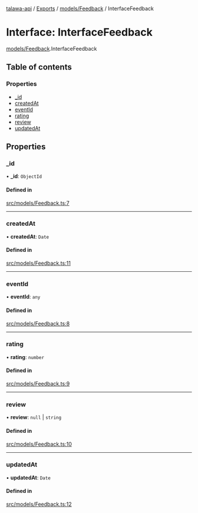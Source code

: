 [talawa-api](../README.md) / [Exports](../modules.md) / [models/Feedback](../modules/models_Feedback.md) / InterfaceFeedback

# Interface: InterfaceFeedback

[models/Feedback](../modules/models_Feedback.md).InterfaceFeedback

## Table of contents

### Properties

- [\_id](models_Feedback.InterfaceFeedback.md#_id)
- [createdAt](models_Feedback.InterfaceFeedback.md#createdat)
- [eventId](models_Feedback.InterfaceFeedback.md#eventid)
- [rating](models_Feedback.InterfaceFeedback.md#rating)
- [review](models_Feedback.InterfaceFeedback.md#review)
- [updatedAt](models_Feedback.InterfaceFeedback.md#updatedat)

## Properties

### \_id

• **\_id**: `ObjectId`

#### Defined in

[src/models/Feedback.ts:7](https://github.com/PalisadoesFoundation/talawa-api/blob/53234da/src/models/Feedback.ts#L7)

___

### createdAt

• **createdAt**: `Date`

#### Defined in

[src/models/Feedback.ts:11](https://github.com/PalisadoesFoundation/talawa-api/blob/53234da/src/models/Feedback.ts#L11)

___

### eventId

• **eventId**: `any`

#### Defined in

[src/models/Feedback.ts:8](https://github.com/PalisadoesFoundation/talawa-api/blob/53234da/src/models/Feedback.ts#L8)

___

### rating

• **rating**: `number`

#### Defined in

[src/models/Feedback.ts:9](https://github.com/PalisadoesFoundation/talawa-api/blob/53234da/src/models/Feedback.ts#L9)

___

### review

• **review**: ``null`` \| `string`

#### Defined in

[src/models/Feedback.ts:10](https://github.com/PalisadoesFoundation/talawa-api/blob/53234da/src/models/Feedback.ts#L10)

___

### updatedAt

• **updatedAt**: `Date`

#### Defined in

[src/models/Feedback.ts:12](https://github.com/PalisadoesFoundation/talawa-api/blob/53234da/src/models/Feedback.ts#L12)
